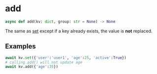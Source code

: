 # add

```py
async def add(kv: dict, group: str = None) -> None
```

The same as [set](./set.md) except if a key already exists, the value is __not__ replaced.


## Examples

```py
await kv.set({'user':'user1', 'age':25, 'active':True})
# calling add() will not update age
await kv.add({'age':35})
```